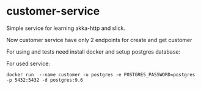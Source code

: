 # customer-service
Simple service for learning akka-http and slick.

Now customer service have only 2 endpoints for create and get customer

For using and tests need install docker and setup postgres database:

For used service:
```
docker run  --name customer -u postgres -e POSTGRES_PASSWORD=postgres -p 5432:5432 -d postgres:9.6
```
